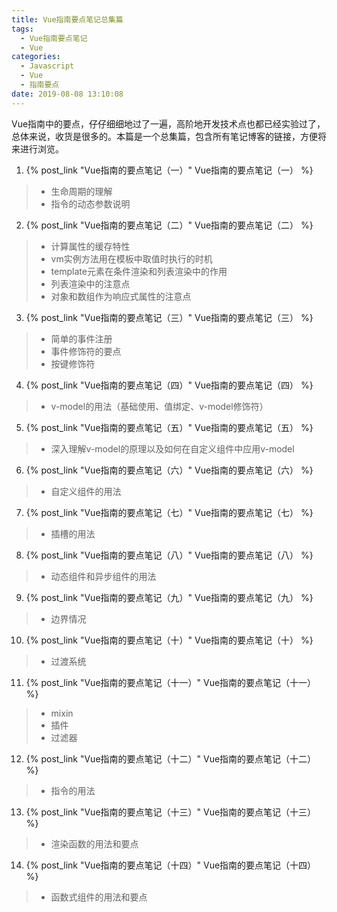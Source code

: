 ```yaml
---
title: Vue指南要点笔记总集篇
tags:
  - Vue指南要点笔记
  - Vue
categories:
  - Javascript
  - Vue
  - 指南要点
date: 2019-08-08 13:10:08
---
```



Vue指南中的要点，仔仔细细地过了一遍，高阶地开发技术点也都已经实验过了，总体来说，收货是很多的。本篇是一个总集篇，包含所有笔记博客的链接，方便将来进行浏览。

<!-- more -->
1. {% post_link "Vue指南的要点笔记（一）" Vue指南的要点笔记（一） %}
> * 生命周期的理解
> * 指令的动态参数说明
2. {% post_link "Vue指南的要点笔记（二）" Vue指南的要点笔记（二） %}
> * 计算属性的缓存特性
> * vm实例方法用在模板中取值时执行的时机
> * template元素在条件渲染和列表渲染中的作用
> * 列表渲染中的注意点
> * 对象和数组作为响应式属性的注意点
3. {% post_link "Vue指南的要点笔记（三）" Vue指南的要点笔记（三） %}
> * 简单的事件注册
> * 事件修饰符的要点
> * 按键修饰符
4. {% post_link "Vue指南的要点笔记（四）" Vue指南的要点笔记（四） %}
> * v-model的用法（基础使用、值绑定、v-model修饰符）
5. {% post_link "Vue指南的要点笔记（五）" Vue指南的要点笔记（五） %}
> * 深入理解v-model的原理以及如何在自定义组件中应用v-model
6. {% post_link "Vue指南的要点笔记（六）" Vue指南的要点笔记（六） %}
> * 自定义组件的用法
7. {% post_link "Vue指南的要点笔记（七）" Vue指南的要点笔记（七） %}
> * 插槽的用法
8. {% post_link "Vue指南的要点笔记（八）" Vue指南的要点笔记（八） %}
> * 动态组件和异步组件的用法
9. {% post_link "Vue指南的要点笔记（九）" Vue指南的要点笔记（九） %}
> * 边界情况
10. {% post_link "Vue指南的要点笔记（十）" Vue指南的要点笔记（十） %}
> * 过渡系统
11. {% post_link "Vue指南的要点笔记（十一）" Vue指南的要点笔记（十一） %}
> * mixin
> * 插件
> * 过滤器
12. {% post_link "Vue指南的要点笔记（十二）" Vue指南的要点笔记（十二） %}
> * 指令的用法
13. {% post_link "Vue指南的要点笔记（十三）" Vue指南的要点笔记（十三） %}
> * 渲染函数的用法和要点
14. {% post_link "Vue指南的要点笔记（十四）" Vue指南的要点笔记（十四） %}
> * 函数式组件的用法和要点

